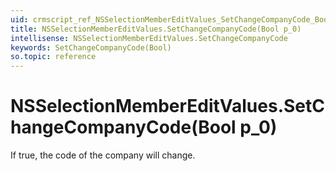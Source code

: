 ```yaml
---
uid: crmscript_ref_NSSelectionMemberEditValues_SetChangeCompanyCode_Bool_p_0
title: NSSelectionMemberEditValues.SetChangeCompanyCode(Bool p_0)
intellisense: NSSelectionMemberEditValues.SetChangeCompanyCode
keywords: SetChangeCompanyCode(Bool)
so.topic: reference
---
```


# NSSelectionMemberEditValues.SetChangeCompanyCode(Bool p_0)

If true, the code of the company will change.


